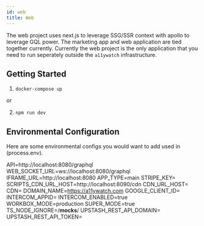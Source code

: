 ```yaml
---
id: web
title: Web
---
```


The web project uses next.js to leverage SSG/SSR context with apollo to leverage GQL power. The marketing app and web application are tied together currently.
Currently the web project is the only application that you need to run seperately outside the `a11ywatch` infrastructure.

## Getting Started

1. `docker-compose up`

or

2. `npm run dev`

## Environmental Configuration

Here are some environmental configs you would want to add used in (process.env).

API=http://localhost:8080/graphql
WEB_SOCKET_URL=ws://localhost:8080/graphql
IFRAME_URL=http://localhost:8080
APP_TYPE=main
STRIPE_KEY=
SCRIPTS_CDN_URL_HOST=http://localhost:8090/cdn
CDN_URL_HOST=
CDN=
DOMAIN_NAME=https://a11ywatch.com
GOOGLE_CLIENT_ID=
INTERCOM_APPID=
INTERCOM_ENABLED=true
WORKBOX_MODE=production
SUPER_MODE=true
TS_NODE_IGNORE=/**mocks**/
UPSTASH_REST_API_DOMAIN=
UPSTASH_REST_API_TOKEN=
